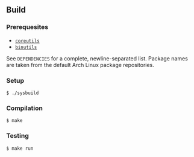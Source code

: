 ## Build

### Prerequesites

- [`coreutils`](https://www.gnu.org/software/coreutils)
- [`binutils`](https://www.gnu.org/software/binutils)

See `DEPENDENCIES` for a complete, newline-separated list. Package names are taken from the default Arch Linux package repositories.

### Setup

`$ ./sysbuild `

### Compilation

`$ make`

### Testing

`$ make run`